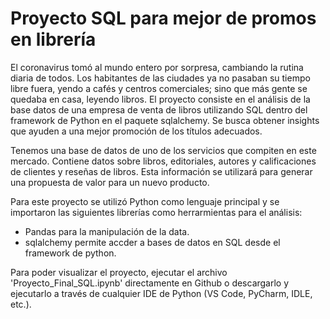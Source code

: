 # Proyecto SQL para mejor de promos en librería

El coronavirus tomó al mundo entero por sorpresa, cambiando la rutina diaria de todos. Los habitantes de las ciudades ya no pasaban su tiempo libre fuera, yendo a cafés y centros comerciales; sino que más gente se quedaba en casa, leyendo libros.
El proyecto consiste en el análisis de la base datos de una empresa de venta de libros utilizando SQL dentro del framework de Python en el paquete sqlalchemy. Se busca obtener insights que ayuden a una mejor promoción de los títulos adecuados.

Tenemos una base de datos de uno de los servicios que compiten en este mercado. Contiene datos sobre libros, editoriales, autores y calificaciones de clientes y reseñas de libros. 
Esta información se utilizará para generar una propuesta de valor para un nuevo producto.

Para este proyecto se utilizó Python como lenguaje principal y se importaron las siguientes librerías como herrarmientas para el análisis:

- Pandas para la manipulación de la data.
- sqlalchemy permite accder a bases de datos en SQL desde el framework de python.

Para poder visualizar el proyecto, ejecutar el archivo 'Proyecto_Final_SQL.ipynb' directamente en Github o descargarlo y ejecutarlo a través de cualquier IDE de Python (VS Code, PyCharm, IDLE, etc.).

